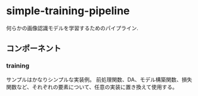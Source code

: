 # simple-training-pipeline

何らかの画像認識モデルを学習するためのパイプライン.

## コンポーネント

### training

サンプルはかなりシンプルな実装例。
前処理関数、DA、モデル構築関数、損失関数など、それぞれの要素について、任意の実装に置き換えて使用する。
